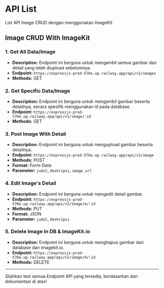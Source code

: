 # API List

List API Image CRUD dengan menggunakan ImageKit

## Image CRUD With ImageKit

### 1. Get All Data/Image
- **Description:** Endpoint ini berguna untuk mengambil semua gambar dan detail yang telah diupload sebelumnya.
- **Endpoint:** `https://expressjs-prod-576e.up.railway.app/api/v1/images`
- **Methods:** GET

### 2. Get Specific Data/Image
- **Description:** Endpoint ini berguna untuk mengambil gambar beserta detailnya, secara spesifik menggunakan id pada database.
- **Endpoint:** `https://expressjs-prod-576e.up.railway.app/api/v1/image/:id`
- **Methods:** GET

### 3. Post Image With Detail
- **Description:** Endpoint ini berguna untuk mengupload gambar beserta detailnya.
- **Endpoint:** `https://expressjs-prod-576e.up.railway.app/api/v1/image`
- **Methods:** POST
- **Format:** Form-Data
- **Parameter:** `judul`, `deskripsi`, `image_url`

### 4. Edit Image's Detail
- **Description:** Endpoint ini berguna untuk mengedit detail gambar.
- **Endpoint:** `https://expressjs-prod-576e.up.railway.app/api/v1/image/e/:id`
- **Methods:** PUT
- **Format:** JSON
- **Parameter:** `judul`, `deskripsi`

### 5. Delete Image In DB & ImageKit.io
- **Description:** Endpoint ini berguna untuk menghapus gambar dari database dan imagekit.io.
- **Endpoint:** `https://expressjs-prod-576e.up.railway.app/api/v1/image/d/:id`
- **Methods:** DELETE

---

Silahkan test semua Endpoint API yang tersedia, berdasarkan dari dokumentasi di atas!
